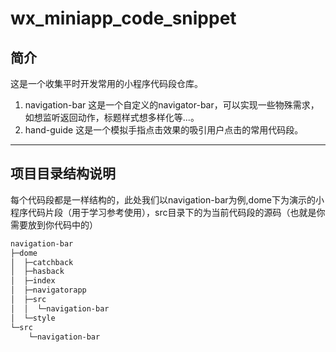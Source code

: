 # wx_miniapp_code_snippet
## 简介
这是一个收集平时开发常用的小程序代码段仓库。
1. navigation-bar 这是一个自定义的navigator-bar，可以实现一些物殊需求，如想监听返回动作，标题样式想多样化等...。
2. hand-guide 这是一个模拟手指点击效果的吸引用户点击的常用代码段。
---
## 项目目录结构说明
每个代码段都是一样结构的，此处我们以navigation-bar为例,dome下为演示的小程序代码片段（用于学习参考使用），src目录下的为当前代码段的源码（也就是你需要放到你代码中的）
``` markdown
navigation-bar
├─dome
│  ├─catchback
│  ├─hasback
│  ├─index
│  ├─navigatorapp
│  ├─src
│  │  └─navigation-bar
│  └─style
└─src
    └─navigation-bar
```